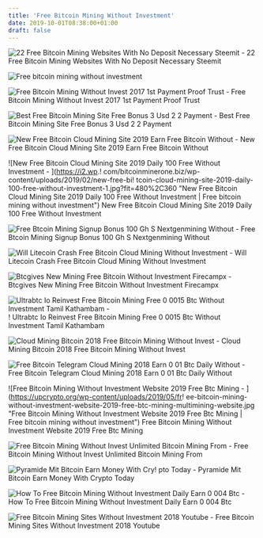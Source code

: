 ```yaml
---
title: 'Free Bitcoin Mining Without Investment'
date: 2019-10-01T08:38:00+01:00
draft: false
---
```


![22 Free Bitcoin Mining Websites With No Deposit Necessary Steemit - ](https://steemitimages.com/640x0/http://bitcoin4free.altervista.org/img/logo.png "22 Free Bitcoin Mining Websites With No Deposit Necessary Steemit | Free bitcoin mining without investment") 22 Free Bitcoin Mining Websites With No Deposit Necessary Steemit

![Free bitcoin mining without investment](https://upcrypto.org/wp-content/uploads/2019/06/free-bitcoin-mining-without-invest-unlimited-bitcoin-mining-from-bitoke-website.jpg "Free bitcoin mining without investment") 

![Free Bitcoin Mining Without Invest 2017 1st Payment Proof Trust - ](http://altcoins-blog.com/wp-content/uploads/2018/02/1519355883_hqdefault.jpg "Free Bitcoin Mining Without Invest 2017 1st Payment Proof Trust | Free bitcoin mining wit!   hout investment") Free Bitcoin Mining Without Invest 2017 1st Payment Proof Trust

![Best Free Bitcoin Mining Site Free Bonus 3 Usd 2 2 Payment - ](http://bitinvader.com/wp-content/uploads/2019/05/Best-Free-Bitcoin-Mining-Site-Free-Bonus-3-USD-2.2-Payment-Proof-No-Investment.jpg "Best Free Bitcoin Mining Site Free Bonus 3 Usd 2 2 Payment | Free bitcoin mining without investment") Best Free Bitcoin Mining Site Free Bonus 3 Usd 2 2 Payment

![New Free Bitcoin Cloud Mining Site 2019 Earn Free Bitcoin Without - ](https://i1.wp.com/8inq.net/wp-content/uploads/2019/01/hqdefault-3685.jpg?fit=480%2C360&ssl=1 "New Free Bitcoin Cloud Mining Site 2019 Earn Free Bitcoin Without | Free bitcoin mining without investment") New Free Bitcoin Cloud Mining Site 2019 Earn Free Bitcoin Without

![New Free Bitcoin Cloud Mining Site 2019 Daily 100 Free Without Investment - ](https://i2.wp.!   com/bitcoinminerone.biz/wp-content/uploads/2019/02/new-free-bi!   tcoin-cloud-mining-site-2019-daily-100-free-without-investment-1.jpg?fit=480%2C360 "New Free Bitcoin Cloud Mining Site 2019 Daily 100 Free Without Investment | Free bitcoin mining without investment") New Free Bitcoin Cloud Mining Site 2019 Daily 100 Free Without Investment

![Free Btcoin Mining Signup Bonus 100 Gh S Nextgenmining Without - ](https://ytimg.googleusercontent.com/vi/zC872-sx05U/mqdefault.jpg "Free Btcoin Mining Signup Bonus 100 Gh S Nextgenmining Without | Free bitcoin mining without investment") Free Btcoin Mining Signup Bonus 100 Gh S Nextgenmining Without

![Will Litecoin Crash Free Bitcoin Cloud Mining Without Investment - ](https://i.ytimg.com/vi/C9UzvJylURU/maxresdefault.jpg "Will Litecoin Crash Fr!   ee Bitcoin Cloud Mining Without Investment | Free bitcoin mining without investment") Will Litecoin Crash Free Bitcoin Cloud Mining Without Investment

![Btcgives New Mining Free Bitcoin Without Investment Firecampx - ](https://firecampx.com/wp-content/uploads/2019/05/BtcGives-New-Mining-FREE-BITCOIN-WITHOUT-INVESTMENT-780x405.jpg "Btcgives New Mining Free Bitcoin Without Investment Firecampx | Free bitcoin mining without investment") Btcgives New Mining Free Bitcoin Without Investment Firecampx

![Ultrabtc Io Reinvest Free Bitcoin Mining Free 0 0015 Btc Without Investment Tamil Kathambam - ](https://i1.wp.com/bitcoinminerone.biz/wp-content/uploads/2019/03/ultrabtc-io-reinvest-free-bitcoin-mining-free-0-0015-btc-without-investment-tamil-kathambam.jpg?fit=480%2C360 "Ultrabtc Io Reinvest Free Bitcoin Mining Free 0 0015 Btc Without I!   nvestment Tamil Kathambam | Free bitcoin mining without investment") ! Ultrabtc Io Reinvest Free Bitcoin Mining Free 0 0015 Btc Without Investment Tamil Kathambam

![Cloud Mining Bitcoin 2018 Free Bitcoin Mining Without Invest - ](https://i.pinimg.com/originals/01/5d/28/015d28cd9b7525b5f7313ccd355c0e05.jpg "Cloud Mining Bitcoin 2018 Free Bitcoin Mining Without Invest | Free bitcoin mining without investment") Cloud Mining Bitcoin 2018 Free Bitcoin Mining Without Invest

![Free Bitcoin Telegram Cloud Mining 2018 Earn 0 01 Btc Daily Without - ](http://wtokensw.com/wp-content/uploads/2018/09/ccryptafoto1536131219_maxresdefault-1024x576.jpg "Free Bitcoin Telegram Cloud Mining 2018 Earn 0 01 Btc Daily Without | Free bitcoin mining without investment") Free Bitcoin Telegram Cloud Mining 2018 Earn 0 01 Btc Daily Without

![Free Bitcoin Mining Without Investment Website 2019 Free Btc Mining - ](https://upcrypto.org/wp-content/uploads/2019/05/fr!   ee-bitcoin-mining-without-investment-website-2019-free-btc-mining-multimining-website.jpg "Free Bitcoin Mining Without Investment Website 2019 Free Btc Mining | Free bitcoin mining without investment") Free Bitcoin Mining Without Investment Website 2019 Free Btc Mining

![Free Bitcoin Mining Without Invest Unlimited Bitcoin Mining From - ](https://upcrypto.org/wp-content/uploads/2019/06/free-bitcoin-mining-without-invest-unlimited-bitcoin-mining-from-bitoke-website.jpg "Free Bitcoin Mining Without Invest Unlimited Bitcoin Mining From | Free bitcoin mining without investment") Free Bitcoin Mining Without Invest Unlimited Bitcoin Mining From

![Pyramide Mit Bitcoin Earn Money With Cry!   pto Today - ](https://i.ytimg.com/vi/hGZDofU7KnU/hqdefault.jpg "Pyramide Mit Bitcoin Earn Money With Crypto Today !   | Free bitcoin mining without investment") Pyramide Mit Bitcoin Earn Money With Crypto Today

![How To Free Bitcoin Mining Without Investment Daily Earn 0 004 Btc - ](https://steemitimages.com/0x0/https://steemitimages.com/DQmW2kh8GQrmeANYEDSEB2JMhez3eXrQMTZ1SBDqcAhdAUv/Screenshot_51.jpg "How To Free Bitcoin Mining Without Investment Daily Earn 0 004 Btc | Free bitcoin mining without investment") How To Free Bitcoin Mining Without Investment Daily Earn 0 004 Btc

![Free Bitcoin Mining Sites Without Investment 2018 Youtube - ](https://i.ytimg.com/vi/ZUukZXAmOU8/maxresdefault.jpg "Free Bitcoin Mining Sites Without Investment 2018 Youtube | Free bitcoin mining without investment") Free Bitcoin Mining Sites Without Investment 2018 Youtube